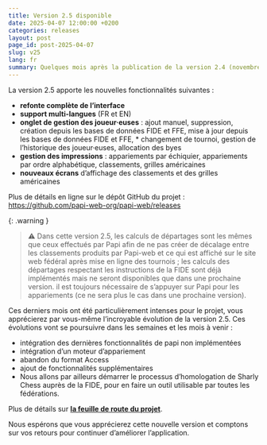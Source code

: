 ```yaml
---
title: Version 2.5 disponible
date: 2025-04-07 12:00:00 +0200
categories: releases
layout: post
page_id: post-2025-04-07
slug: v25
lang: fr
summary: Quelques mois après la publication de la version 2.4 (novembre dernier), nous avons le plaisir de vous annoncer la version 2.5 de Papi-web.
---
```


La version 2.5 apporte les nouvelles fonctionnalités suivantes :

* **refonte complète de l’interface**
* **support multi-langues** (FR et EN)
* **onglet de gestion des joueur·euses** : ajout manuel, suppression, création depuis les bases de données FIDE et FFE, mise à jour depuis les bases de données FIDE et FFE, * changement de tournoi, gestion de l’historique des joueur·euses, allocation des byes
* **gestion des impressions** : appariements par échiquier, appariements par ordre alphabétique, classements, grilles américaines
* **nouveaux écrans** d’affichage des classements et des grilles américaines

Plus de détails en ligne sur le dépôt GitHub du projet : https://github.com/papi-web-org/papi-web/releases

{: .warning }
> ⚠️ Dans cette version 2.5, les calculs de départages sont les mêmes que ceux effectués par Papi afin de ne pas créer de décalage entre les classements produits par Papi-web et ce qui est affiché sur le site web fédéral après mise en ligne des tournois ; les calculs des départages respectant les instructions de la FIDE sont déjà implémentés mais ne seront disponibles que dans une prochaine version.
> il est toujours nécessaire de s’appuyer sur Papi pour les appariements (ce ne sera plus le cas dans une prochaine version).

Ces derniers mois ont été particulièrement intenses pour le projet, vous apprécierez par vous-même l’incroyable évolution de la version 2.5. Ces évolutions vont se poursuivre dans les semaines et les mois à venir :

* intégration des dernières fonctionnalités de papi non implémentées
* intégration d’un moteur d’appariement
* abandon du format Access
* ajout de fonctionnalités supplémentaires
* Nous allons par ailleurs démarrer le processus d’homologation de Sharly Chess auprès de la FIDE, pour en faire un outil utilisable par toutes les fédérations.

Plus de détails sur **[la feuille de route du projet](https://github.com/papi-web-org/papi-web/blob/dev/docs/02-roadmap.md)**.

Nous espérons que vous apprécierez cette nouvelle version et comptons sur vos retours pour continuer d’améliorer l’application.
